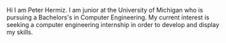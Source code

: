 Hi I am Peter Hermiz. 
I am junior at the University of Michigan who is pursuing a Bachelors's in Computer Engineering. 
My current interest is seeking a computer engineering internship in order to develop and display my skills.

